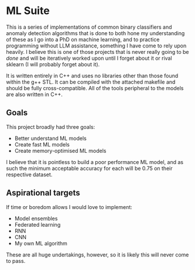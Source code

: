 # ML Suite

This is a series of implementations of common binary classifiers and anomaly detection algorithms that is done to both hone my understanding of these as I go into a PhD on machine learning, and to practice programming without LLM assistance, something I have come to rely upon heavily. I believe this is one of those projects that is never really going to be *done* and will be iteratively worked upon until I forget about it or rival sklearn (I will probably forget about it).

It is written entirely in C++ and uses no libraries other than those found within the g++ STL. It can be compiled with the attached makefile and should be fully cross-compatible. All of the tools peripheral to the models are also written in C++.

## Goals
This project broadly had three goals:

* Better understand ML models
* Create fast ML models
* Create memory-optimised ML models

I believe that it is pointless to build a poor performance ML model, and as such the minimum acceptable accuracy for each will be 0.75 on their respective dataset.

## Aspirational targets

If time or boredom allows I would love to implement:
* Model ensembles 
* Federated learning
* RNN
* CNN
* My own ML algorithm

These are all huge undertakings, however, so it is likely this will never come to pass.
